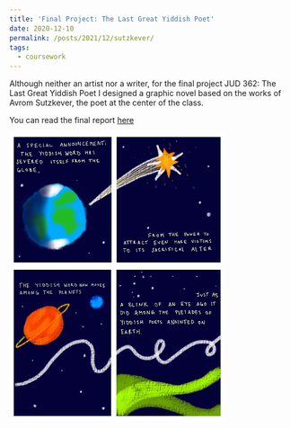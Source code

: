 ```yaml
---
title: 'Final Project: The Last Great Yiddish Poet'
date: 2020-12-10
permalink: /posts/2021/12/sutzkever/
tags:
  - coursework
---
```

 Although neither an artist nor a writer, for the final project JUD 362: The Last Great Yiddish Poet I designed a graphic novel based on the works of Avrom Sutzkever, the poet at the center of the class.

 You can read the final report [here](kmbspencer.github.io/files/Spencer-Final-Project.pdf) 

 

 <img src="/images/aspecialannouncement.png"
     alt="Graphic novel for A Special Annoucement" /> 
